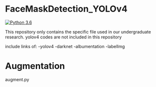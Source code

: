 # FaceMaskDetection_YOLOv4
[![Python 3.6](https://img.shields.io/badge/Python-3.6-3776AB)](https://www.python.org/downloads/release/python-360/)

This repository only contains the specific file used in our undergraduate research. 
yolov4 codes are not included in this repository

include links of:
-yolov4
-darknet
-albumentation
-labelImg


# Augmentation
augment.py
